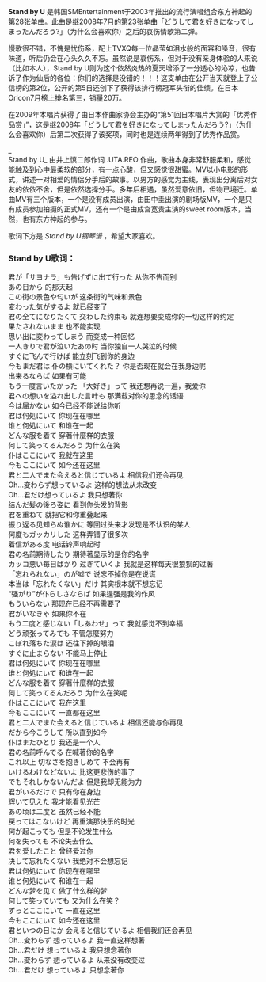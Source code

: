 

**Stand by U**
是韩国SMEntertainment于2003年推出的流行演唱组合东方神起的第28张单曲。此曲是继2008年7月的第23张单曲「どうして君を好きになってしまったんだろう?」（为什么会喜欢你）之后的哀伤情歌第二弹。

  
慢歌很不错，不愧是忧伤系，配上TVXQ每一位晶莹如泪水般的面容和嗓音，很有味道，听后仍会在心头久久不忘。虽然说是哀伤系，但对于没有亲身体验的人来说（比如本人），Stand
by
U则为这个依然炎热的夏天增添了一分透心的沁凉，也告诉了作为仙后的各位：你们的选择是没错的！！！这支单曲在公开当天就登上了公信榜的第2位，公开的第5日还创下了获得该排行榜冠军头衔的佳绩。在日本Oricon7月榜上排名第三，销量20万。

  
在2009年本唱片获得了由日本作曲家协会主办的“第51回日本唱片大赏的「优秀作品赏」”，这是继2008年「どうして君を好きになってしまったんだろう?」（为什么会喜欢你）后第二次获得了该奖项，同时也是连续两年得到了优秀作品赏。

_  
Stand by U_ 由井上慎二郎作词 .UTA.REO
作曲，歌曲本身非常舒服柔和，感觉能触及到心中最柔软的部分，有一点心酸，但又感觉很甜蜜。MV以小电影的形式，讲述一对相爱的情侣分手后的故事。以男方的感觉为主线，表现出分离后对女友的依依不舍，但是依然选择分手。多年后相遇，虽然爱意依旧，但物已境迁。单曲MV有三个版本，一个是没有成员出演，由田中圭出演的剧场版MV，一个是只有成员参加拍摄的正式MV，还有一个是由成宫宽贵主演的sweet
room版本，当然，也有东方神起的参与。

  
歌词下方是 _Stand by U钢琴谱_ ，希望大家喜欢。

### Stand by U歌词：

君が「サヨナラ」も告げずに出て行った 从你不告而别  
あの日から 的那天起  
この街の景色や匂いが 这条街的气味和景色  
変わった気がするよ 就已经变了  
君の全てになりたくて 交わした约束も 就连想要变成你的一切这样的约定  
果たされないまま 也不能实现  
思い出に変わってしまう 而变成一种回忆  
一人きりで君が泣いたあの时 当你独自一人哭泣的时候  
すぐに飞んで行けば 能立刻飞到你的身边  
今もまだ君は 仆の横にいてくれた？ 你是否现在就会在我身边呢  
出来るならば 如果有可能  
もう一度言いたかった 「大好き」って 我还想再说一遍，我爱你  
君への想いを溢れ出した言叶も 那满载对你的思念的话语  
今は届かない 如今已经不能说给你听  
君は何処にいて 你现在在哪里  
谁と何処にいて 和谁在一起  
どんな服を着て 穿著什麼样的衣服  
何して笑ってるんだろう 为什么在笑  
仆はここにいて 我就在这里  
今もここにいて 如今还在这里  
君と二人でまた会えると信じているよ 相信我们还会再见  
Oh…変わらず想っているよ 这样的想法从未改变  
Oh…君だけ想っているよ 我只想著你  
结んだ髪の後ろ姿に 看到你头发的背影  
君を重ねて 就把它和你重叠起来  
振り返る见知らぬ谁かに 等回过头来才发现是不认识的某人  
何度もガッカリした 这样弄错了很多次  
着信がある度 电话铃声响起时  
君の名前期待したり 期待著显示的是你的名字  
カッコ悪い毎日ばかり 过ぎていくよ 我就是这样每天很狼狈的过著  
「忘れられない」のが嘘で 说忘不掉你是在说谎  
本当は「忘れたくない」だけ 其实根本就不想忘记  
“强がり”が仆らしさならば 如果逞强是我的作风  
もういらない 那现在已经不再需要了  
君がいなきゃ 如果你不在  
もう二度と感じない「しあわせ」って 我就感觉不到幸福  
どう顽张ってみても 不管怎麼努力  
こぼれ落ちた涙は 还往下掉的眼泪  
すぐに止まらない 不能马上停止  
君は何処にいて 你现在在哪里  
谁と何処にいて 和谁在一起  
どんな服を着て 穿著什麼样的衣服  
何して笑ってるんだろう 为什么在笑呢  
仆はここにいて 我在这里  
今もここにいて 一直都在这里  
君と二人でまた会えると信じているよ 相信还能与你再见  
だから今こうして 所以直到如今  
仆はまたひとり 我还是一个人  
君の名前呼んでる 在喊著你的名字  
これ以上 切なさを抱きしめて 不会再有  
いけるわけなどないよ 比这更悲伤的事了  
でもそれしかないんだよ 但是我却无能为力  
君がいるだけで 只有你在身边  
辉いて见えた 我才能看见光芒  
あの顷は二度と 虽然已经不能  
戻ってはこないけど 再重演那快乐的时光  
何が起こっても 但是不论发生什么  
何を失っても 不论失去什么  
君を爱したこと 曾经爱过你  
决して忘れたくない 我绝对不会想忘记  
君は何処にいて 你现在在哪里  
谁と何処にいて 和谁在一起  
どんな梦を见て 做了什么样的梦  
何して笑っていても 又为什么在笑？  
ずっとここにいて 一直在这里  
今もここにいて 如今还在这里  
君といつの日にか 会えると信じているよ 相信我们还会再见  
Oh...変わらず 想っているよ 我一直这样想著  
Oh...君だけ 想っているよ 我只想念著你  
Oh...変わらず 想っているよ 从来没有改变过  
Oh...君だけ 想っているよ 只想念著你

